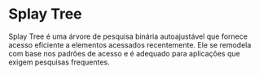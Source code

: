 # Splay Tree

Splay Tree é uma árvore de pesquisa binária autoajustável que fornece acesso eficiente a elementos acessados recentemente. Ele se remodela com base nos padrões de acesso e é adequado para aplicações que exigem pesquisas frequentes.

